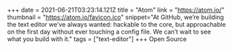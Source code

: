 +++
date = 2021-06-21T03:23:14.121Z
title = "Atom"
link = "https://atom.io/"
thumbnail = "https://atom.io/favicon.ico"
snippet="At GitHub, we’re building the text editor we’ve always wanted: hackable to the core, but approachable on the first day without ever touching a config file. We can’t wait to see what you build with it."
tags = ["text-editor"]
+++
Open Source